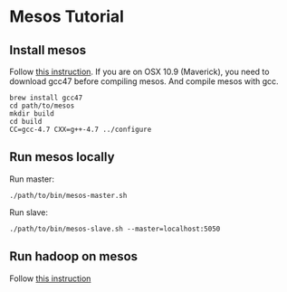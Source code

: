 # Mesos Tutorial

## Install mesos

Follow [this instruction](http://mesos.apache.org/gettingstarted/).
If you are on OSX 10.9 (Maverick), you need to download gcc47 before compiling mesos. And compile mesos with gcc.
```
brew install gcc47
cd path/to/mesos
mkdir build
cd build
CC=gcc-4.7 CXX=g++-4.7 ../configure
```

## Run mesos locally

Run master:
```
./path/to/bin/mesos-master.sh
```

Run slave:
```
./path/to/bin/mesos-slave.sh --master=localhost:5050
```

## Run hadoop on mesos

Follow [this instruction](https://github.com/mesos/hadoop)
